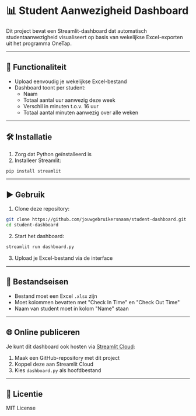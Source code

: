 
# 📊 Student Aanwezigheid Dashboard

Dit project bevat een Streamlit-dashboard dat automatisch studentaanwezigheid visualiseert op basis van wekelijkse Excel-exporten uit het programma OneTap.

---

## 🚀 Functionaliteit
- Upload eenvoudig je wekelijkse Excel-bestand
- Dashboard toont per student:
  - Naam
  - Totaal aantal uur aanwezig deze week
  - Verschil in minuten t.o.v. 16 uur
  - Totaal aantal minuten aanwezig over alle weken

---

## 🛠️ Installatie
1. Zorg dat Python geïnstalleerd is
2. Installeer Streamlit:
```bash
pip install streamlit
```

---

## ▶️ Gebruik
1. Clone deze repository:
```bash
git clone https://github.com/jouwgebruikersnaam/student-dashboard.git
cd student-dashboard
```

2. Start het dashboard:
```bash
streamlit run dashboard.py
```

3. Upload je Excel-bestand via de interface

---

## 📁 Bestandseisen
- Bestand moet een Excel `.xlsx` zijn
- Moet kolommen bevatten met "Check In Time" en "Check Out Time"
- Naam van student moet in kolom "Name" staan

---

## 🌐 Online publiceren
Je kunt dit dashboard ook hosten via [Streamlit Cloud](https://streamlit.io/cloud):
1. Maak een GitHub-repository met dit project
2. Koppel deze aan Streamlit Cloud
3. Kies `dashboard.py` als hoofdbestand

---

## 📄 Licentie
MIT License
